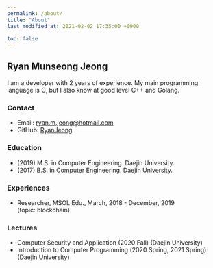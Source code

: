 ```yaml
---
permalink: /about/
title: "About"
last_modified_at: 2021-02-02 17:35:00 +0900

toc: false
---
```


## Ryan Munseong Jeong
I am a developer with 2 years of experience. My main programming language is C, but I also know at good level C++ and Golang.

### Contact
* Email: [ryan.m.jeong@hotmail.com](mailto:ryan.m.jeong@hotmail.com)
* GitHub: [RyanJeong](https://github.com/RyanJeong)

### Education
* (2019) M.S. in Computer Engineering. Daejin University.
* (2017) B.S. in Computer Engineering. Daejin University.

### Experiences
* Researcher, MSOL Edu., March, 2018 - December, 2019<br>
(topic: blockchain)

### Lectures
* Computer Security and Application (2020 Fall) (Daejin University)
* Introduction to Computer Programming (2020 Spring, 2021 Spring) (Daejin University)
